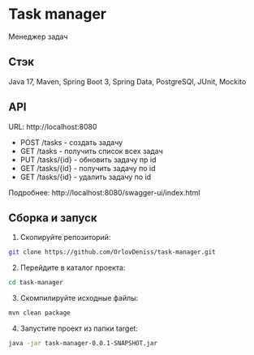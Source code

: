 # Task manager
Менеджер задач


## Стэк
Java 17, Maven, Spring Boot 3, Spring Data, PostgreSQl, JUnit, Mockito

## API
URL: http://localhost:8080

- POST /tasks - создать задачу
- GET /tasks - получить список всех задач
- PUT /tasks/{id} - обновить задачу пр id
- GET /tasks/{id} - получить задачу по id
- GET /tasks/{id} - удалить задачу по id


Подробнее: http://localhost:8080/swagger-ui/index.html

## Сборка и запуск
1. Скопируйте репозиторий:
```Bash
git clone https://github.com/OrlovDeniss/task-manager.git
```
2. Перейдите в каталог проекта: 
```Bash
cd task-manager
```
3. Скомпилируйте исходные файлы:
```Bash
mvn clean package
```
4. Запустите проект из папки target:
```Bash
java -jar task-manager-0.0.1-SNAPSHOT.jar
```